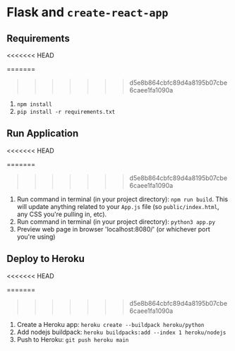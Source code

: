 # Flask and `create-react-app`

## Requirements
<<<<<<< HEAD

=======
>>>>>>> d5e8b864cbfc89d4a8195b07cbe6caee1fa1090a
1. `npm install`
2. `pip install -r requirements.txt`

## Run Application
<<<<<<< HEAD

=======
>>>>>>> d5e8b864cbfc89d4a8195b07cbe6caee1fa1090a
1. Run command in terminal (in your project directory): `npm run build`. This will update anything related to your `App.js` file (so `public/index.html`, any CSS you're pulling in, etc).
2. Run command in terminal (in your project directory): `python3 app.py`
3. Preview web page in browser 'localhost:8080/' (or whichever port you're using)

## Deploy to Heroku
<<<<<<< HEAD

=======
>>>>>>> d5e8b864cbfc89d4a8195b07cbe6caee1fa1090a
1. Create a Heroku app: `heroku create --buildpack heroku/python`
2. Add nodejs buildpack: `heroku buildpacks:add --index 1 heroku/nodejs`
3. Push to Heroku: `git push heroku main`
